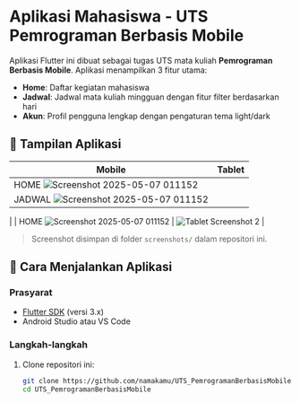 # Aplikasi Mahasiswa - UTS Pemrograman Berbasis Mobile

Aplikasi Flutter ini dibuat sebagai tugas UTS mata kuliah **Pemrograman Berbasis Mobile**. Aplikasi menampilkan 3 fitur utama:

- **Home**: Daftar kegiatan mahasiswa
- **Jadwal**: Jadwal mata kuliah mingguan dengan fitur filter berdasarkan hari
- **Akun**: Profil pengguna lengkap dengan pengaturan tema light/dark

## 📱 Tampilan Aplikasi

| Mobile | Tablet |
|--------|--------|
| HOME ![Screenshot 2025-05-07 011152](https://github.com/user-attachments/assets/f40fb344-495e-4446-8558-fc894e981f21)
 | JADWAL ![Screenshot 2025-05-07 011152](https://github.com/user-attachments/assets/58dbb955-08af-4e08-b66c-b23d81d93592)
 |
| HOME ![Screenshot 2025-05-07 011152](https://github.com/user-attachments/assets/cfb5de99-0b8a-4229-8115-48b624a18e9b)
 | ![Tablet Screenshot 2](screenshots/tablet_2.png) |

> Screenshot disimpan di folder `screenshots/` dalam repositori ini.

## 🚀 Cara Menjalankan Aplikasi

### Prasyarat
- [Flutter SDK](https://flutter.dev/docs/get-started/install) (versi 3.x)
- Android Studio atau VS Code

### Langkah-langkah

1. Clone repositori ini:
   ```bash
   git clone https://github.com/namakamu/UTS_PemrogramanBerbasisMobile.git
   cd UTS_PemrogramanBerbasisMobile
